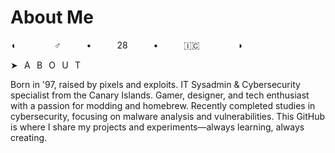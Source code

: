 # About Me
◖⠀⠀⠀⠀⠀⠀♂⠀⠀⠀⠀•⠀⠀⠀⠀28⠀⠀⠀⠀•⠀⠀⠀⠀🇮🇨⠀⠀⠀⠀⠀⠀◗

➤⠀A⠀B⠀O⠀U⠀T

Born in '97, raised by pixels and exploits. IT Sysadmin & Cybersecurity specialist from the Canary Islands. Gamer, designer, and tech enthusiast with a passion for modding and homebrew. Recently completed studies in cybersecurity, focusing on malware analysis and vulnerabilities. This GitHub is where I share my projects and experiments—always learning, always creating.
